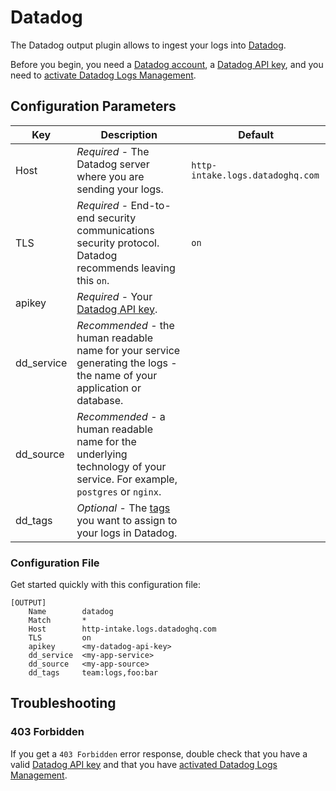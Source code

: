 # Datadog

The Datadog output plugin allows to ingest your logs into [Datadog](https://app.datadoghq.com/signup).

Before you begin, you need a [Datadog account](https://app.datadoghq.com/signup), a [Datadog API key](https://docs.datadoghq.com/account_management/api-app-keys/), and you need to [activate Datadog Logs Management](https://app.datadoghq.com/logs/activation). 

## Configuration Parameters

| Key | Description | Default |
|------------|---------------------------------------------------------------------------------------------|----------------------------------|
| Host | _Required_ - The Datadog server where you are sending your logs.  | `http-intake.logs.datadoghq.com` |
| TLS | _Required_ - End-to-end security communications security protocol. Datadog recommends leaving this `on`. | `on` |
| apikey | _Required_ - Your [Datadog API key](https://app.datadoghq.com/account/settings#api). |  |
| dd_service | _Recommended_ - the human readable name for your service generating the logs - the name of your application or database. |  |
| dd_source | _Recommended_ - a human readable name for the underlying technology of your service. For example, `postgres` or `nginx`. |  |
| dd_tags | _Optional_ - The [tags](https://docs.datadoghq.com/tagging/) you want to assign to your logs in Datadog. |  |

### Configuration File

Get started quickly with this configuration file:

```text
[OUTPUT]
    Name        datadog
    Match       *
    Host        http-intake.logs.datadoghq.com
    TLS         on
    apikey      <my-datadog-api-key>
    dd_service  <my-app-service>
    dd_source   <my-app-source>
    dd_tags     team:logs,foo:bar
```

## Troubleshooting

### 403 Forbidden

If you get a `403 Forbidden` error response, double check that you have a valid [Datadog API key](https://docs.datadoghq.com/account_management/api-app-keys/) and that you have [activated Datadog Logs Management](https://app.datadoghq.com/logs/activation).
